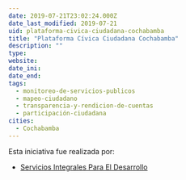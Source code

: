 ```yaml
---
date: 2019-07-21T23:02:24.000Z
date_last_modified: 2019-07-21
uid: plataforma-civica-ciudadana-cochabamba
title: "Plataforma Cívica Ciudadana Cochabamba"
description: ""
type: 
website: 
date_ini: 
date_end: 
tags:
  - monitoreo-de-servicios-publicos
  - mapeo-ciudadano
  - transparencia-y-rendicion-de-cuentas
  - participación-ciudadana
cities: 
  - Cochabamba
---
```


Esta iniciativa fue realizada por:

- [Servicios Integrales Para El Desarrollo](/organizaciones/servicios-integrales-para-el-desarrollo)
